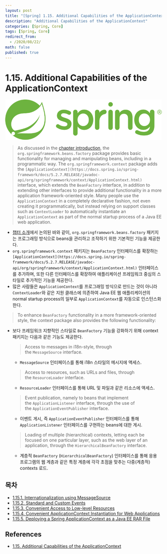 ```yaml
---
layout: post
title: "[Spring] 1.15. Additional Capabilities of the ApplicationContext"
description: "Additional Capabilities of the ApplicationContext"
categories: [Spring, Core]
tags: [Spring, Core]
redirect_from:
  - /2020/08/22/
math: false
published: true
---
```


# 1.15. Additional Capabilities of the ApplicationContext

<img src="/assets/img/posts/logos/spring-logo.svg">

> As discussed in the [chapter introduction](https://docs.spring.io/spring/docs/current/spring-framework-reference/core.html#beans), the `org.springframework.beans.factory` package provides basic functionality for managing and manipulating beans, including in a programmatic way. The `org.springframework.context` package adds the `[ApplicationContext](https://docs.spring.io/spring-framework/docs/5.2.7.RELEASE/javadoc-api/org/springframework/context/ApplicationContext.html)` interface, which extends the `BeanFactory` interface, in addition to extending other interfaces to provide additional functionality in a more application framework-oriented style. Many people use the `ApplicationContext` in a completely declarative fashion, not even creating it programmatically, but instead relying on support classes such as `ContextLoader` to automatically instantiate an `ApplicationContext` as part of the normal startup process of a Java EE web application.

- [챕터 소개](https://docs.spring.io/spring/docs/current/spring-framework-reference/core.html#beans)에서 논의된 바와 같이, `org.springframework.beans.factory` 패키지는 프로그래밍 방식으로 beans을 관리하고 조작하기 위한 기본적인 기능을 제공한다.
- `org.springframework.context` 패키지는 `BeanFactory` 인터페이스를 확장하는 `[ApplicationContext](https://docs.spring.io/spring-framework/docs/5.2.7.RELEASE/javadoc-api/org/springframework/context/ApplicationContext.html)` 인터페이스를 추가하며, 또한 다른 인터페이스를 확장하여 애플리케이션 프레임워크 중심의 스타일로 추가적인 기능을 제공한다.
- 많은 사람들은 `ApplicationContext`를 프로그래밍 방식으로 만드는 것이 아니라 `ContextLoader`와 같은 지원 클래스에 의존하여 Java EE 웹 애플리케이션의 normal startup process의 일부로 `ApplicationContext`를 자동으로 인스턴스화한다.

> To enhance `BeanFactory` functionality in a more framework-oriented style, the context package also provides the following functionality:

- 보다 프레임워크 지향적인 스타일로 `BeanFactory` 기능을 강화하기 위해 context 패키지는 다음과 같은 기능도 제공한다.

  > Access to messages in i18n-style, through the `MessageSource` interface.

  - `MessageSource` 인터페이스를 통해 i18n 스타일의 메시지에 액세스.

  > Access to resources, such as URLs and files, through the `ResourceLoader` interface.

  - `ResourceLoader` 인터페이스를 통해 URL 및 파일과 같은 리소스에 액세스.

  > Event publication, namely to beans that implement the `ApplicationListener` interface, through the use of the `ApplicationEventPublisher` interface.

  - 이벤트 게시, 즉 `ApplicationEventPublisher` 인터페이스를 통해 `ApplicationListener` 인터페이스를 구현하는 beans에 대한 게시.

  > Loading of multiple (hierarchical) contexts, letting each be focused on one particular layer, such as the web layer of an application, through the `HierarchicalBeanFactory` interface.

  - 계층적 `BeanFactory` (`HierarchicalBeanFactory`) 인터페이스를 통해 응용 프로그램의 웹 계층과 같은 특정 계층에 각각 초점을 맞추는 다중(계층적) contexts 로드.

## 목차

- [1.15.1. Internationalization using MessageSource](https://bossm0n5t3r.github.io/blog/49/)
- [1.15.2. Standard and Custom Events](https://bossm0n5t3r.github.io/blog/50/)
- [1.15.3. Convenient Access to Low-level Resources](https://bossm0n5t3r.github.io/blog/51/)
- [1.15.4. Convenient ApplicationContext Instantiation for Web Applications](https://bossm0n5t3r.github.io/blog/52/)
- [1.15.5. Deploying a Spring ApplicationContext as a Java EE RAR File](https://bossm0n5t3r.github.io/blog/55/)

## References

- [1.15. Additional Capabilities of the ApplicationContext](https://docs.spring.io/spring/docs/current/spring-framework-reference/core.html#context-introduction)
